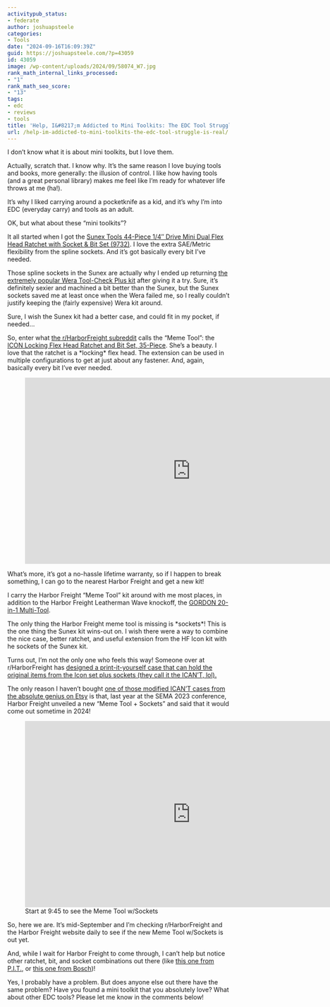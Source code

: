 ```yaml
---
activitypub_status:
- federate
author: joshuapsteele
categories:
- Tools
date: "2024-09-16T16:09:39Z"
guid: https://joshuapsteele.com/?p=43059
id: 43059
image: /wp-content/uploads/2024/09/58074_W7.jpg
rank_math_internal_links_processed:
- "1"
rank_math_seo_score:
- "13"
tags:
- edc
- reviews
- tools
title: 'Help, I&#8217;m Addicted to Mini Toolkits: The EDC Tool Struggle Is Real'
url: /help-im-addicted-to-mini-toolkits-the-edc-tool-struggle-is-real/
---
```


I don’t know what it is about mini toolkits, but I love them.

Actually, scratch that. I know why. It’s the same reason I love buying tools and books, more generally: the illusion of control. I like how having tools (and a great personal library) makes me feel like I’m ready for whatever life throws at me (ha!).

It’s why I liked carrying around a pocketknife as a kid, and it’s why I’m into EDC (everyday carry) and tools as an adult.

OK, but what about these “mini toolkits”?

It all started when I got the [Sunex Tools 44-Piece 1/4″ Drive Mini Dual Flex Head Ratchet with Socket &amp; Bit Set (9732)](https://amzn.to/3XVS6fv). I love the extra SAE/Metric flexibility from the spline sockets. And it’s got basically every bit I’ve needed.

Those spline sockets in the Sunex are actually why I ended up returning [the extremely popular Wera Tool-Check Plus kit](https://amzn.to/3XM6KG2) after giving it a try. Sure, it’s definitely sexier and machined a bit better than the Sunex, but the Sunex sockets saved me at least once when the Wera failed me, so I really couldn’t justify keeping the (fairly expensive) Wera kit around.

Sure, I wish the Sunex kit had a better case, and could fit in my pocket, if needed…

So, enter what [the r/HarborFreight subreddit](https://www.reddit.com/r/harborfreight/) calls the “Meme Tool”: the [ICON Locking Flex Head Ratchet and Bit Set, 35-Piece](https://www.harborfreight.com/locking-flex-head-ratchet-and-bit-set-35-piece-58074.html). She’s a beauty. I love that the ratchet is a \*locking\* flex head. The extension can be used in multiple configurations to get at just about any fastener. And, again, basically every bit I’ve ever needed.

<figure class="wp-block-embed is-type-video is-provider-youtube wp-block-embed-youtube wp-embed-aspect-16-9 wp-has-aspect-ratio"><div class="wp-block-embed__wrapper"><iframe allow="accelerometer; autoplay; clipboard-write; encrypted-media; gyroscope; picture-in-picture; web-share" allowfullscreen="" frameborder="0" height="422" loading="lazy" referrerpolicy="strict-origin-when-cross-origin" src="https://www.youtube.com/embed/tyvhq65iJ8s?feature=oembed" title="ICON Locking Flex Head Ratchet And Bit Set, 35 Pc by Harbor Freight tools! NTDT!" width="750"></iframe></div></figure>What’s more, it’s got a no-hassle lifetime warranty, so if I happen to break something, I can go to the nearest Harbor Freight and get a new kit!

I carry the Harbor Freight “Meme Tool” kit around with me most places, in addition to the Harbor Freight Leatherman Wave knockoff, the [GORDON 20-in-1 Multi-Tool](https://www.harborfreight.com/20-in-1-multi-tool-59617.html).

The only thing the Harbor Freight meme tool is missing is \*sockets\*! This is the one thing the Sunex kit wins-out on. I wish there were a way to combine the nice case, better ratchet, and useful extension from the HF Icon kit with he sockets of the Sunex kit.

Turns out, I’m not the only one who feels this way! Someone over at r/HarborFreight has [designed a print-it-yourself case that can hold the original items from the Icon set plus sockets (they call it the ICAN’T, lol).](https://www.reddit.com/r/harborfreight/comments/1dhj1o8/i_present_to_you_hooligans_v2_the_icant/)

The only reason I haven’t bought [one of those modified ICAN’T cases from the absolute genius on Etsy](https://www.etsy.com/shop/jaahwnsstuff/?etsrc=sdt) is that, last year at the SEMA 2023 conference, Harbor Freight unveiled a new “Meme Tool + Sockets” and said that it would come out sometime in 2024!

<figure class="wp-block-embed is-type-video is-provider-youtube wp-block-embed-youtube wp-embed-aspect-16-9 wp-has-aspect-ratio"><div class="wp-block-embed__wrapper"><iframe allow="accelerometer; autoplay; clipboard-write; encrypted-media; gyroscope; picture-in-picture; web-share" allowfullscreen="" frameborder="0" height="422" loading="lazy" referrerpolicy="strict-origin-when-cross-origin" src="https://www.youtube.com/embed/5pr4fG5NzCo?start=585&feature=oembed" title="Unveiling all the NEW Harbor Freight Tools At SEMA 2023!" width="750"></iframe></div><figcaption class="wp-element-caption">Start at 9:45 to see the Meme Tool w/Sockets</figcaption></figure>So, here we are. It’s mid-September and I’m checking r/HarborFreight and the Harbor Freight website daily to see if the new Meme Tool w/Sockets is out yet.

And, while I wait for Harbor Freight to come through, I can’t help but notice other ratchet, bit, and socket combinations out there (like [this one from P.I.T.](https://amzn.to/4d8MDWV), or [this one from Bosch](https://amzn.to/4epaaUC))!

Yes, I probably have a problem. But does anyone else out there have the same problem? Have you found a mini toolkit that you absolutely love? What about other EDC tools? Please let me know in the comments below!